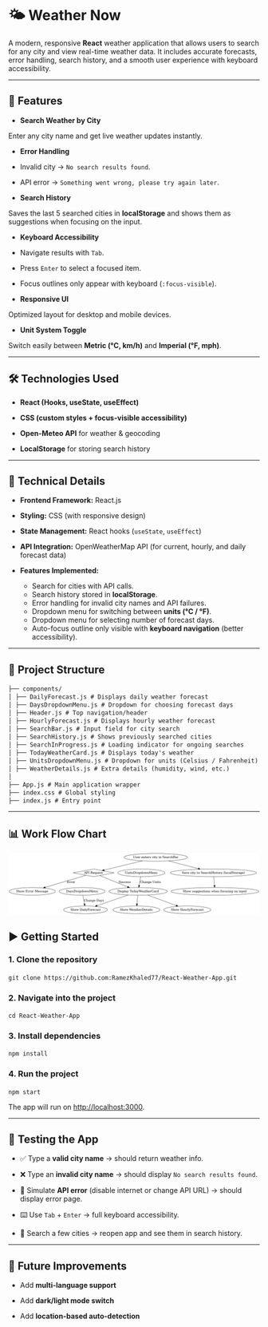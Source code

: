 # 🌤️ Weather Now

A modern, responsive **React** weather application that allows users to search for any city and view real-time weather data. It includes accurate forecasts, error handling, search history, and a smooth user experience with keyboard accessibility.

---

## 🚀 Features

- **Search Weather by City**

Enter any city name and get live weather updates instantly.

- **Error Handling**

- Invalid city → `No search results found`.

- API error → `Something went wrong, please try again later`.

- **Search History**

Saves the last 5 searched cities in **localStorage** and shows them as suggestions when focusing on the input.

- **Keyboard Accessibility**

- Navigate results with `Tab`.

- Press `Enter` to select a focused item.

- Focus outlines only appear with keyboard (`:focus-visible`).

- **Responsive UI**

Optimized layout for desktop and mobile devices.

- **Unit System Toggle**

Switch easily between **Metric (°C, km/h)** and **Imperial (°F, mph)**.

---

## 🛠️ Technologies Used

- **React (Hooks, useState, useEffect)**

- **CSS (custom styles + focus-visible accessibility)**

- **Open-Meteo API** for weather & geocoding

- **LocalStorage** for storing search history

---

## 🔧 Technical Details

- **Frontend Framework:** React.js
- **Styling:** CSS (with responsive design)
- **State Management:** React hooks (`useState`, `useEffect`)
- **API Integration:** OpenWeatherMap API (for current, hourly, and daily forecast data)
- **Features Implemented:**

  - Search for cities with API calls.
  - Search history stored in **localStorage**.
  - Error handling for invalid city names and API failures.
  - Dropdown menu for switching between **units (°C / °F)**.
  - Dropdown menu for selecting number of forecast days.
  - Auto-focus outline only visible with **keyboard navigation** (better accessibility).

---

## 📂 Project Structure

```src/
├── components/
│ ├── DailyForecast.js # Displays daily weather forecast
│ ├── DaysDropdownMenu.js # Dropdown for choosing forecast days
│ ├── Header.js # Top navigation/header
│ ├── HourlyForecast.js # Displays hourly weather forecast
│ ├── SearchBar.js # Input field for city search
│ ├── SearchHistory.js # Shows previously searched cities
│ ├── SearchInProgress.js # Loading indicator for ongoing searches
│ ├── TodayWeatherCard.js # Displays today's weather
│ ├── UnitsDropdownMenu.js # Dropdown for units (Celsius / Fahrenheit)
│ ├── WeatherDetails.js # Extra details (humidity, wind, etc.)
│
├── App.js # Main application wrapper
├── index.css # Global styling
├── index.js # Entry point
```

---

## 📊 Work Flow Chart

<img src="./public/assets/images/weather_app_flowchart.png" alt="flow chart">

## ▶️ Getting Started

### 1. Clone the repository

`git clone https://github.com:RamezKhaled77/React-Weather-App.git`

### 2. Navigate into the project

`cd React-Weather-App`

### 3. Install dependencies

`npm install`

### 4. Run the project

`npm start`

The app will run on [http://localhost:3000](http://localhost:3000).

---

## 🧪 Testing the App

- ✅ Type a **valid city name** → should return weather info.

- ❌ Type an **invalid city name** → should display `No search results found`.

- 🔌 Simulate **API error** (disable internet or change API URL) → should display error page.

- ⌨️ Use `Tab` + `Enter` → full keyboard accessibility.

- 📜 Search a few cities → reopen app and see them in search history.

---

## 🔮 Future Improvements

- Add **multi-language support**

- Add **dark/light mode switch**

- Add **location-based auto-detection**
